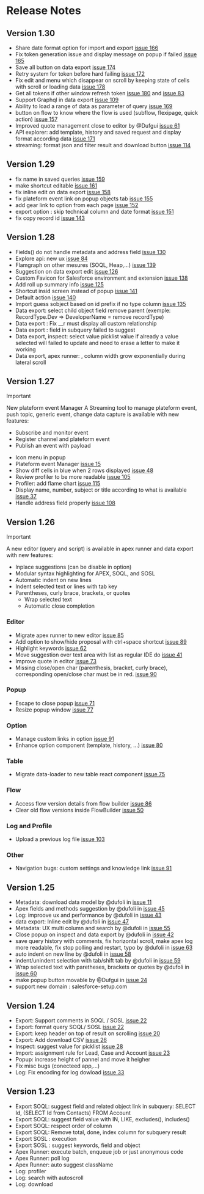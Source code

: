 # Release Notes

## Version 1.30
- Share date format option for import and export [issue 166](https://github.com/dufoli/Salesforce-Inspector-Advanced/issues/166)
- Fix token generation issue and display message on popup if failed [issue 165](https://github.com/dufoli/Salesforce-Inspector-Advanced/issues/165)
- Save all button on data export [issue 174](https://github.com/dufoli/Salesforce-Inspector-Advanced/issues/174)
- Retry system for token before hard failing [issue 172](https://github.com/dufoli/Salesforce-Inspector-Advanced/issues/172)
- Fix edit and menu which disappear on scroll by keeping state of cells with scroll or loading data [issue 178](https://github.com/dufoli/Salesforce-Inspector-Advanced/issues/178)
- Get all tokens if other window refresh token [issue 180](https://github.com/dufoli/Salesforce-Inspector-Advanced/issues/180) and [issue 83](https://github.com/dufoli/Salesforce-Inspector-Advanced/issues/83)
- Support Graphql in data export [issue 109](https://github.com/dufoli/Salesforce-Inspector-Advanced/issues/109)
- Ability to load a range of data as parameter of query [issue 169](https://github.com/dufoli/Salesforce-Inspector-Advanced/issues/169)
- button on flow to know where the flow is used (subflow, flexipage, quick action) [issue 157](https://github.com/dufoli/Salesforce-Inspector-Advanced/issues/157)
- Improved quote management close to editor by @Dufgui [issue 61](https://github.com/dufoli/Salesforce-Inspector-Advanced/issues/61)
- API explorer: add template, history and saved request and display format according data [issue 171](https://github.com/dufoli/Salesforce-Inspector-Advanced/issues/171)
- streaming: format json and filter result and download button [issue 114](https://github.com/dufoli/Salesforce-Inspector-Advanced/issues/114)

## Version 1.29
- fix name in saved queries [issue 159](https://github.com/dufoli/Salesforce-Inspector-Advanced/issues/159)
- make shortcut editable [issue 161](https://github.com/dufoli/Salesforce-Inspector-Advanced/issues/161)
- fix inline edit on data export [issue 158](https://github.com/dufoli/Salesforce-Inspector-Advanced/issues/158)
- fix plateform event link on popup objects tab [issue 155](https://github.com/dufoli/Salesforce-Inspector-Advanced/issues/155)
- add gear link to option from each page [issue 152](https://github.com/dufoli/Salesforce-Inspector-Advanced/issues/152)
- export option : skip technical column and date format [issue 151](https://github.com/dufoli/Salesforce-Inspector-Advanced/issues/151)
- fix copy record id [issue 143](https://github.com/dufoli/Salesforce-Inspector-Advanced/issues/143)


## Version 1.28

- Fields() do not handle metadata and address field [issue 130](https://github.com/dufoli/Salesforce-Inspector-Advanced/pull/130)
- Explore api: new ux  [issue 84](https://github.com/dufoli/Salesforce-Inspector-Advanced/pull/84)
- Flamgraph on other mesures (SOQL, Heap,...) [issue 139](https://github.com/dufoli/Salesforce-Inspector-Advanced/pull/139)
- Suggestion on data export edit [issue 126](https://github.com/dufoli/Salesforce-Inspector-Advanced/pull/126)
- Custom Favicon for Salesforce environment and extension [issue 138](https://github.com/dufoli/Salesforce-Inspector-Advanced/pull/138)
- Add roll up summary info [issue 125](https://github.com/dufoli/Salesforce-Inspector-Advanced/pull/125)
- Shortcut insid screen instead of popup [issue 141](https://github.com/dufoli/Salesforce-Inspector-Advanced/pull/141)
- Default action [issue 140](https://github.com/dufoli/Salesforce-Inspector-Advanced/pull/140)
- Import guess sobject based on id prefix if no type column [issue 135](https://github.com/dufoli/Salesforce-Inspector-Advanced/pull/135)
- Data export: select child object field remove parent (exemple: RecordType.Dev => DeveloperName = remove recordType)
- Data export : Fix __r must display all custom relationship
- Data export : field in subquery failed to suggest
- Data export, inspect: select value picklist value if already a value selected will failed to update and need to erase a letter to make it working
- Data export, apex runner: , column width grow exponentially during lateral scroll


## Version 1.27

> [!IMPORTANT]
> New plateform event Manager
> A Streaming tool to manage plateform event, push topic, generic event, change data capture is available with new features:
> - Subscribe and monitor event
> - Register channel and plateform event
> - Publish an event with payload

- Icon menu in popup
- Plateform event Manager [issue 15](https://github.com/dufoli/Salesforce-Inspector-Advanced/issues/15)
- Show diff cells in blue when 2 rows displayed [issue 48](https://github.com/dufoli/Salesforce-Inspector-Advanced/issues/48)
- Review profiler to be more readable [issue 105](https://github.com/dufoli/Salesforce-Inspector-Advanced/issues/105)
- Profiler: add flame chart [issue 115](https://github.com/dufoli/Salesforce-Inspector-Advanced/issues/115)
- Display name, number, subject or title according to what is available [issue 37](https://github.com/dufoli/Salesforce-Inspector-Advanced/issues/37)
- Handle address field properly [issue 108](https://github.com/dufoli/Salesforce-Inspector-Advanced/issues/108)

## Version 1.26

> [!IMPORTANT]
> A new editor (query and script) is available in apex runner and data export with new features:
> - Inplace suggestions (can be disable in option)
> - Modular syntax highlighting for APEX, SOQL, and SOSL
> - Automatic indent on new lines
> - Indent selected text or lines with tab key
> - Parentheses, curly brace, brackets, or quotes
>   - Wrap selected text
>   - Automatic close completion


### Editor

- Migrate apex runner to new editor [issue 85](https://github.com/dufoli/Salesforce-Inspector-Advanced/issues/85)
- Add option to show/hide proposal with ctrl+space shortcut [issue 89](https://github.com/dufoli/Salesforce-Inspector-Advanced/issues/89)
- Highlight keywords [issue 62](https://github.com/dufoli/Salesforce-Inspector-Advanced/issues/62)
- Move suggestion over text area with list as regular IDE do [issue 41](https://github.com/dufoli/Salesforce-Inspector-Advanced/issues/41)
- Improve quote in editor [issue 73](https://github.com/dufoli/Salesforce-Inspector-Advanced/issues/73)
- Missing close/open char (parenthesis, bracket, curly brace), corresponding open/close char must be in red. [issue 90](https://github.com/dufoli/Salesforce-Inspector-Advanced/issues/90)

### Popup

- Escape to close popup [issue 71](https://github.com/dufoli/Salesforce-Inspector-Advanced/issues/71)
- Resize popup window [issue 77](https://github.com/dufoli/Salesforce-Inspector-Advanced/issues/77)


### Option

- Manage custom links in option [issue 91](https://github.com/dufoli/Salesforce-Inspector-Advanced/issues/91)
- Enhance option component (template, history, ...) [issue 80](https://github.com/dufoli/Salesforce-Inspector-Advanced/issues/80)

### Table

- Migrate data-loader to new table react component [issue 75](https://github.com/dufoli/Salesforce-Inspector-Advanced/issues/75)

### Flow

- Access flow version details from flow builder [issue 86](https://github.com/dufoli/Salesforce-Inspector-Advanced/issues/86)
- Clear old flow versions inside FlowBuilder [issue 50](https://github.com/dufoli/Salesforce-Inspector-Advanced/issues/50)

### Log and Profile

- Upload a previous log file [issue 103](https://github.com/dufoli/Salesforce-Inspector-Advanced/issues/103)

### Other

- Navigation bugs: custom settings and knowledge link [issue 91](https://github.com/dufoli/Salesforce-Inspector-Advanced/issues/91)

## Version 1.25

- Metadata: download data model by @dufoli in [issue 11](https://github.com/dufoli/Salesforce-Inspector-Advanced/issues/11)
- Apex fields and methods suggestion by @dufoli in [issue 45](https://github.com/dufoli/Salesforce-Inspector-Advanced/issues/45)
- Log: improove ux and performance by @dufoli in [issue 43](https://github.com/dufoli/Salesforce-Inspector-Advanced/issues/43)
- data export: Inline edit by @dufoli in [issue 47](https://github.com/dufoli/Salesforce-Inspector-Advanced/issues/47)
- Metadata: UX multi column and search  by @dufoli in [issue 55](https://github.com/dufoli/Salesforce-Inspector-Advanced/issues/55)
- Close popup on inspect and data export by @dufoli in [issue 42](https://github.com/dufoli/Salesforce-Inspector-Advanced/issues/42)
- save query history with comments, fix horizontal scroll, make apex log more readable, fix stop polling and restart, typo by @dufoli in [issue 63](https://github.com/dufoli/Salesforce-Inspector-Advanced/issues/63)
- auto indent on new line by @dufoli in [issue 58](https://github.com/dufoli/Salesforce-Inspector-Advanced/issues/58)
- indent/unindent selection with tab/shift tab by @dufoli in [issue 59](https://github.com/dufoli/Salesforce-Inspector-Advanced/issues/59)
- Wrap selected text with paretheses, brackets or quotes by @dufoli in [issue 60](https://github.com/dufoli/Salesforce-Inspector-Advanced/issues/60)
- make popup button movable by @Dufgui in [issue 24](https://github.com/dufoli/Salesforce-Inspector-Advanced/issues/24)
- support new domain : salesforce-setup.com

## Version 1.24

- Export: Support comments in SOQL / SOSL [issue 22](https://github.com/dufoli/Salesforce-Inspector-Advanced/issues/12)
- Export: format query SOQL/ SOSL [issue 22](https://github.com/dufoli/Salesforce-Inspector-Advanced/issues/12)
- Export: keep header on top of result on scrolling [issue 20](https://github.com/dufoli/Salesforce-Inspector-Advanced/issues/20)
- Export: Add download CSV [issue 26](https://github.com/dufoli/Salesforce-Inspector-Advanced/issues/26)
- Inspect: suggest value for picklist [issue 28](https://github.com/dufoli/Salesforce-Inspector-Advanced/issues/28)
- Import: assignment rule for Lead, Case and Account [issue 23](https://github.com/dufoli/Salesforce-Inspector-Advanced/issues/23)
- Popup: increase height of pannel and move it heigher
- Fix misc bugs (conecteed app,...)
- Log: Fix encoding for log dowload [issue 33](https://github.com/dufoli/Salesforce-Inspector-Advanced/issues/33)

## Version 1.23

- Export SOQL: suggest field and related object link in subquery: SELECT Id, (SELECT Id from Contacts) FROM Account
- Export SOQL: suggest field value with IN, LIKE, excludes(), includes()
- Export SOQL: respect order of column
- Export SOQL: Remove total, done, index column for subquery result 
- Export SOSL : execution
- Export SOSL : suggest keywords, field and object
- Apex Runner: execute batch, enqueue job or just anonymous code
- Apex Runner: poll log
- Apex Runner: auto suggest className
- Log: profiler
- Log: search with autoscroll
- Log: download
